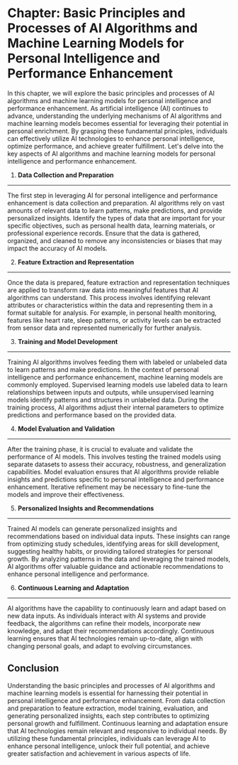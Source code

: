 Chapter: Basic Principles and Processes of AI Algorithms and Machine Learning Models for Personal Intelligence and Performance Enhancement
==========================================================================================================================================

In this chapter, we will explore the basic principles and processes of AI algorithms and machine learning models for personal intelligence and performance enhancement. As artificial intelligence (AI) continues to advance, understanding the underlying mechanisms of AI algorithms and machine learning models becomes essential for leveraging their potential in personal enrichment. By grasping these fundamental principles, individuals can effectively utilize AI technologies to enhance personal intelligence, optimize performance, and achieve greater fulfillment. Let's delve into the key aspects of AI algorithms and machine learning models for personal intelligence and performance enhancement.

1. **Data Collection and Preparation**
--------------------------------------

The first step in leveraging AI for personal intelligence and performance enhancement is data collection and preparation. AI algorithms rely on vast amounts of relevant data to learn patterns, make predictions, and provide personalized insights. Identify the types of data that are important for your specific objectives, such as personal health data, learning materials, or professional experience records. Ensure that the data is gathered, organized, and cleaned to remove any inconsistencies or biases that may impact the accuracy of AI models.

2. **Feature Extraction and Representation**
--------------------------------------------

Once the data is prepared, feature extraction and representation techniques are applied to transform raw data into meaningful features that AI algorithms can understand. This process involves identifying relevant attributes or characteristics within the data and representing them in a format suitable for analysis. For example, in personal health monitoring, features like heart rate, sleep patterns, or activity levels can be extracted from sensor data and represented numerically for further analysis.

3. **Training and Model Development**
-------------------------------------

Training AI algorithms involves feeding them with labeled or unlabeled data to learn patterns and make predictions. In the context of personal intelligence and performance enhancement, machine learning models are commonly employed. Supervised learning models use labeled data to learn relationships between inputs and outputs, while unsupervised learning models identify patterns and structures in unlabeled data. During the training process, AI algorithms adjust their internal parameters to optimize predictions and performance based on the provided data.

4. **Model Evaluation and Validation**
--------------------------------------

After the training phase, it is crucial to evaluate and validate the performance of AI models. This involves testing the trained models using separate datasets to assess their accuracy, robustness, and generalization capabilities. Model evaluation ensures that AI algorithms provide reliable insights and predictions specific to personal intelligence and performance enhancement. Iterative refinement may be necessary to fine-tune the models and improve their effectiveness.

5. **Personalized Insights and Recommendations**
------------------------------------------------

Trained AI models can generate personalized insights and recommendations based on individual data inputs. These insights can range from optimizing study schedules, identifying areas for skill development, suggesting healthy habits, or providing tailored strategies for personal growth. By analyzing patterns in the data and leveraging the trained models, AI algorithms offer valuable guidance and actionable recommendations to enhance personal intelligence and performance.

6. **Continuous Learning and Adaptation**
-----------------------------------------

AI algorithms have the capability to continuously learn and adapt based on new data inputs. As individuals interact with AI systems and provide feedback, the algorithms can refine their models, incorporate new knowledge, and adapt their recommendations accordingly. Continuous learning ensures that AI technologies remain up-to-date, align with changing personal goals, and adapt to evolving circumstances.

Conclusion
----------

Understanding the basic principles and processes of AI algorithms and machine learning models is essential for harnessing their potential in personal intelligence and performance enhancement. From data collection and preparation to feature extraction, model training, evaluation, and generating personalized insights, each step contributes to optimizing personal growth and fulfillment. Continuous learning and adaptation ensure that AI technologies remain relevant and responsive to individual needs. By utilizing these fundamental principles, individuals can leverage AI to enhance personal intelligence, unlock their full potential, and achieve greater satisfaction and achievement in various aspects of life.
